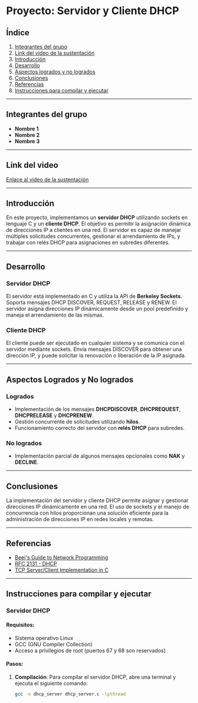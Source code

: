 # Proyecto: Servidor y Cliente DHCP

## Índice
1. [Integrantes del grupo](#integrantes-del-grupo)
2. [Link del video de la sustentación](#link-del-video)
3. [Introducción](#introducción)
4. [Desarrollo](#desarrollo)
5. [Aspectos logrados y no logrados](#aspectos-logrados-y-no-logrados)
6. [Conclusiones](#conclusiones)
7. [Referencias](#referencias)
8. [Instrucciones para compilar y ejecutar](#instrucciones-para-compilar-y-ejecutar)

---

## Integrantes del grupo
- **Nombre 1**  
- **Nombre 2**  
- **Nombre 3**

---

## Link del video
[Enlace al video de la sustentación](https://link-al-video.com)

---

## Introducción
En este proyecto, implementamos un **servidor DHCP** utilizando sockets en lenguaje C y un **cliente DHCP**. El objetivo es permitir la asignación dinámica de direcciones IP a clientes en una red. El servidor es capaz de manejar múltiples solicitudes concurrentes, gestionar el arrendamiento de IPs, y trabajar con relés DHCP para asignaciones en subredes diferentes.

---

## Desarrollo
### Servidor DHCP
El servidor está implementado en C y utiliza la API de **Berkeley Sockets**. Soporta mensajes DHCP DISCOVER, REQUEST, RELEASE y RENEW. El servidor asigna direcciones IP dinámicamente desde un pool predefinido y maneja el arrendamiento de las mismas.

### Cliente DHCP
El cliente puede ser ejecutado en cualquier sistema y se comunica con el servidor mediante sockets. Envía mensajes DISCOVER para obtener una dirección IP, y puede solicitar la renovación o liberación de la IP asignada.

---

## Aspectos Logrados y No logrados
### Logrados
- Implementación de los mensajes **DHCPDISCOVER**, **DHCPREQUEST**, **DHCPRELEASE** y **DHCPRENEW**.
- Gestión concurrente de solicitudes utilizando **hilos**.
- Funcionamiento correcto del servidor con **relés DHCP** para subredes.
  
### No logrados
- Implementación parcial de algunos mensajes opcionales como **NAK** y **DECLINE**.

---

## Conclusiones
La implementación del servidor y cliente DHCP permite asignar y gestionar direcciones IP dinámicamente en una red. El uso de sockets y el manejo de concurrencia con hilos proporcionan una solución eficiente para la administración de direcciones IP en redes locales y remotas.

---

## Referencias
- [Beej's Guide to Network Programming](https://beej.us/guide/bgnet/)
- [RFC 2131 - DHCP](https://datatracker.ietf.org/doc/html/rfc2131)
- [TCP Server/Client Implementation in C](https://www.geeksforgeeks.org/tcp-server-client-implementation-in-c/)

---

## Instrucciones para compilar y ejecutar

### Servidor DHCP

#### Requisitos:
- Sistema operativo Linux
- GCC (GNU Compiler Collection)
- Acceso a privilegios de root (puertos 67 y 68 son reservados)

#### Pasos:

1. **Compilación**:
   Para compilar el servidor DHCP, abre una terminal y ejecuta el siguiente comando:
   ```bash
   gcc -o dhcp_server dhcp_server.c -lpthread
